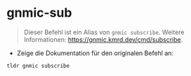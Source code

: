 # gnmic-sub

> Dieser Befehl ist ein Alias von `gnmic subscribe`.
> Weitere Informationen: <https://gnmic.kmrd.dev/cmd/subscribe>.

- Zeige die Dokumentation für den originalen Befehl an:

`tldr gnmic subscribe`
